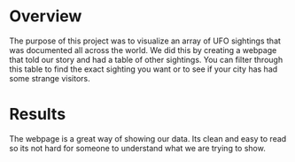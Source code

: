 # Overview

The purpose of this project was to visualize an array of UFO sightings that was documented all across the world. We did this by creating a webpage that told our story and had a table of other sightings. You can filter through this table to find the exact sighting you want or to see if your city has had some strange visitors.

# Results

The webpage is a great way of showing our data. Its clean and easy to read so its not hard for someone to understand what we are trying to show.
